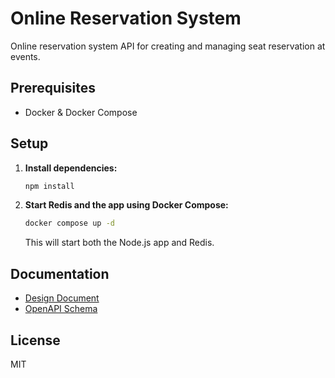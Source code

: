# Online Reservation System

Online reservation system API for creating and managing seat reservation at events.

## Prerequisites
- Docker & Docker Compose

## Setup

1. **Install dependencies:**
   ```bash
   npm install
   ```

2. **Start Redis and the app using Docker Compose:**
   ```bash
   docker compose up -d
   ```
   This will start both the Node.js app and Redis.

## Documentation

- [Design Document](./docs/design-document.md)
- [OpenAPI Schema](./docs/openapi.yaml)

## License
MIT
